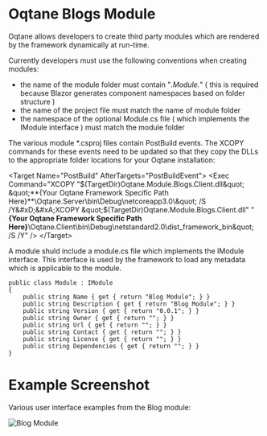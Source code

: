 # Oqtane Blogs Module

Oqtane allows developers to create third party modules which are rendered by the framework dynamically at run-time.

Currently developers must use the following conventions when creating modules:

- the name of the module folder must contain "*.Module.*" ( this is required because Blazor generates component namespaces based on folder structure )
- the name of the project file must match the name of module folder
- the namespace of the optional Module.cs file ( which implements the IModule interface ) must match the module folder

The various module *.csproj files contain PostBuild events. The XCOPY commands for these events need to be updated so that they copy the DLLs to the appropriate folder locations for your Oqtane installation:

  \<Target Name="PostBuild" AfterTargets="PostBuildEvent">
    \<Exec Command="XCOPY &quot;$(TargetDir)Oqtane.Module.Blogs.Client.dll&quot; &quot;**{Your Oqtane Framework Specific Path Here}**\Oqtane.Server\bin\Debug\netcoreapp3.0\&quot; /S /Y&#xD;&#xA;XCOPY &quot;$(TargetDir)Oqtane.Module.Blogs.Client.dll&quot; &quot;**{Your Oqtane Framework Specific Path Here}**\Oqtane.Client\bin\Debug\netstandard2.0\dist\_framework\_bin\&quot; /S /Y" />
  \</Target>

A module shuld include a module.cs file which implements the IModule interface. This interface is used by the framework to load any metadata which is applicable to the module.

    public class Module : IModule
    {
        public string Name { get { return "Blog Module"; } }
        public string Description { get { return "Blog Module"; } }
        public string Version { get { return "0.0.1"; } }
        public string Owner { get { return ""; } }
        public string Url { get { return ""; } }
        public string Contact { get { return ""; } }
        public string License { get { return ""; } }
        public string Dependencies { get { return ""; } }
    }

# Example Screenshot

Various user interface examples from the Blog module:

![Blog Module](https://github.com/oqtane/module.sample/blob/master/screenshot1.png?raw=true "Blog Module")
